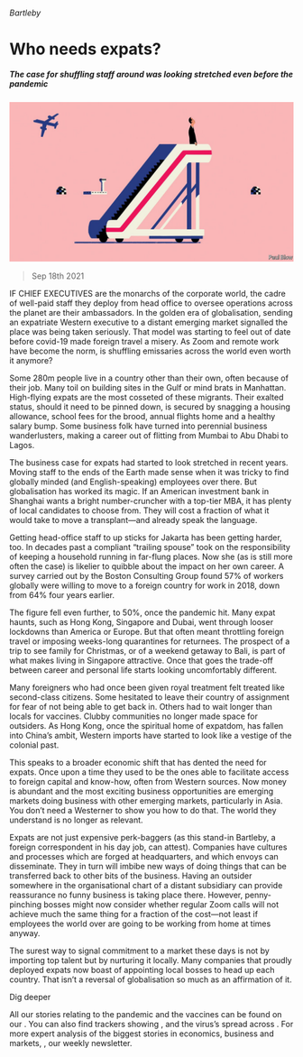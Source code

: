 ###### Bartleby

# Who needs expats? 

##### The case for shuffling staff around was looking stretched even before the pandemic 

![image](images/20210918_WBD001_0.jpg) 

> Sep 18th 2021 

IF CHIEF EXECUTIVES are the monarchs of the corporate world, the cadre of well-paid staff they deploy from head office to oversee operations across the planet are their ambassadors. In the golden era of globalisation, sending an expatriate Western executive to a distant emerging market signalled the place was being taken seriously. That model was starting to feel out of date before covid-19 made foreign travel a misery. As Zoom and remote work have become the norm, is shuffling emissaries across the world even worth it anymore?

Some 280m people live in a country other than their own, often because of their job. Many toil on building sites in the Gulf or mind brats in Manhattan. High-flying expats are the most cosseted of these migrants. Their exalted status, should it need to be pinned down, is secured by snagging a housing allowance, school fees for the brood, annual flights home and a healthy salary bump. Some business folk have turned into perennial business wanderlusters, making a career out of flitting from Mumbai to Abu Dhabi to Lagos.


The business case for expats had started to look stretched in recent years. Moving staff to the ends of the Earth made sense when it was tricky to find globally minded (and English-speaking) employees over there. But globalisation has worked its magic. If an American investment bank in Shanghai wants a bright number-cruncher with a top-tier MBA, it has plenty of local candidates to choose from. They will cost a fraction of what it would take to move a transplant—and already speak the language.

Getting head-office staff to up sticks for Jakarta has been getting harder, too. In decades past a compliant “trailing spouse” took on the responsibility of keeping a household running in far-flung places. Now she (as is still more often the case) is likelier to quibble about the impact on her own career. A survey carried out by the Boston Consulting Group found 57% of workers globally were willing to move to a foreign country for work in 2018, down from 64% four years earlier.

The figure fell even further, to 50%, once the pandemic hit. Many expat haunts, such as Hong Kong, Singapore and Dubai, went through looser lockdowns than America or Europe. But that often meant throttling foreign travel or imposing weeks-long quarantines for returnees. The prospect of a trip to see family for Christmas, or of a weekend getaway to Bali, is part of what makes living in Singapore attractive. Once that goes the trade-off between career and personal life starts looking uncomfortably different.

Many foreigners who had once been given royal treatment felt treated like second-class citizens. Some hesitated to leave their country of assignment for fear of not being able to get back in. Others had to wait longer than locals for vaccines. Clubby communities no longer made space for outsiders. As Hong Kong, once the spiritual home of expatdom, has fallen into China’s ambit, Western imports have started to look like a vestige of the colonial past.

This speaks to a broader economic shift that has dented the need for expats. Once upon a time they used to be the ones able to facilitate access to foreign capital and know-how, often from Western sources. Now money is abundant and the most exciting business opportunities are emerging markets doing business with other emerging markets, particularly in Asia. You don’t need a Westerner to show you how to do that. The world they understand is no longer as relevant.

Expats are not just expensive perk-baggers (as this stand-in Bartleby, a foreign correspondent in his day job, can attest). Companies have cultures and processes which are forged at headquarters, and which envoys can disseminate. They in turn will imbibe new ways of doing things that can be transferred back to other bits of the business. Having an outsider somewhere in the organisational chart of a distant subsidiary can provide reassurance no funny business is taking place there. However, penny-pinching bosses might now consider whether regular Zoom calls will not achieve much the same thing for a fraction of the cost—not least if employees the world over are going to be working from home at times anyway.

The surest way to signal commitment to a market these days is not by importing top talent but by nurturing it locally. Many companies that proudly deployed expats now boast of appointing local bosses to head up each country. That isn’t a reversal of globalisation so much as an affirmation of it.

Dig deeper

All our stories relating to the pandemic and the vaccines can be found on our . You can also find trackers showing ,  and the virus’s spread across . For more expert analysis of the biggest stories in economics, business and markets, , our weekly newsletter.

